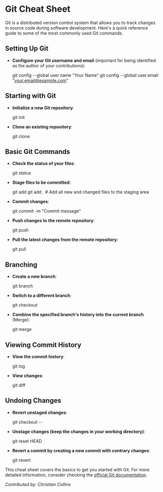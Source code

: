 # Git Cheat Sheet

Git is a distributed version control system that allows you to track changes in source code during software development. Here's a quick reference guide to some of the most commonly used Git commands.

## Setting Up Git

- **Configure your Git username and email** (important for being identified as the author of your contributions):

  git config --global user.name "Your Name"
  git config --global user.email "your.email@example.com"

## Starting with Git

- **Initialize a new Git repository**:

  git init

- **Clone an existing repository**:

  git clone <repository-url>

## Basic Git Commands

- **Check the status of your files**:

  git status

- **Stage files to be committed**:

  git add <file-name>
  git add .  # Add all new and changed files to the staging area

- **Commit changes**:

  git commit -m "Commit message"

- **Push changes to the remote repository**:

  git push

- **Pull the latest changes from the remote repository**:

  git pull

## Branching

- **Create a new branch**:

  git branch <branch-name>

- **Switch to a different branch**:

  git checkout <branch-name>

- **Combine the specified branch's history into the current branch** (Merge):

  git merge <branch-name>

## Viewing Commit History

- **View the commit history**:

  git log

- **View changes**:

  git diff

## Undoing Changes

- **Revert unstaged changes**:

  git checkout -- <file-name>

- **Unstage changes (keep the changes in your working directory)**:

  git reset HEAD <file-name>

- **Revert a commit by creating a new commit with contrary changes**:

  git revert <commit-hash>

This cheat sheet covers the basics to get you started with Git. For more detailed information, consider checking the [official Git documentation](https://git-scm.com/doc).

*Contributed by: Christian Collins*